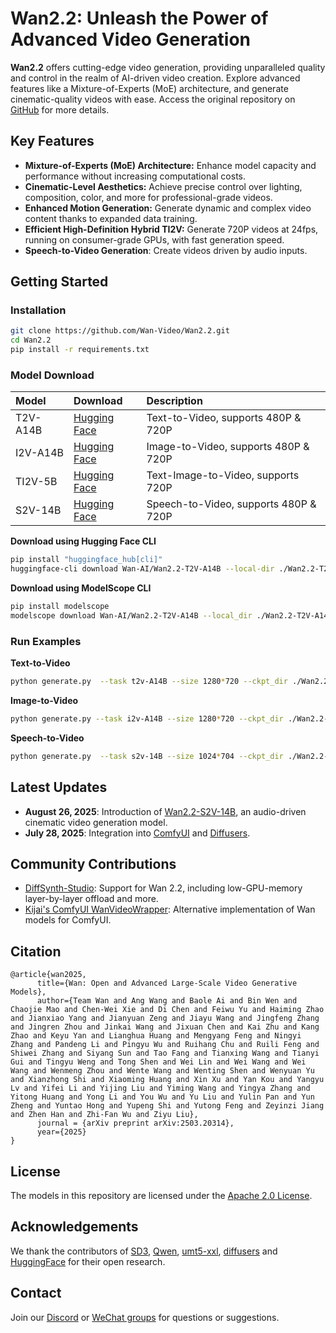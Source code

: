 # Wan2.2: Unleash the Power of Advanced Video Generation

**Wan2.2** offers cutting-edge video generation, providing unparalleled quality and control in the realm of AI-driven video creation. Explore advanced features like a Mixture-of-Experts (MoE) architecture, and generate cinematic-quality videos with ease.  Access the original repository on [GitHub](https://github.com/Wan-Video/Wan2.2) for more details.

## Key Features

*   **Mixture-of-Experts (MoE) Architecture:** Enhance model capacity and performance without increasing computational costs.
*   **Cinematic-Level Aesthetics:** Achieve precise control over lighting, composition, color, and more for professional-grade videos.
*   **Enhanced Motion Generation:** Generate dynamic and complex video content thanks to expanded data training.
*   **Efficient High-Definition Hybrid TI2V:** Generate 720P videos at 24fps, running on consumer-grade GPUs, with fast generation speed.
*   **Speech-to-Video Generation**: Create videos driven by audio inputs.

## Getting Started

### Installation
```bash
git clone https://github.com/Wan-Video/Wan2.2.git
cd Wan2.2
pip install -r requirements.txt
```

### Model Download

| Model                                   | Download                                                                                                                            | Description                                                              |
| :-------------------------------------- | :---------------------------------------------------------------------------------------------------------------------------------- | :----------------------------------------------------------------------- |
| T2V-A14B                                | [Hugging Face](https://huggingface.co/Wan-AI/Wan2.2-T2V-A14B) | Text-to-Video, supports 480P & 720P                    |
| I2V-A14B                                | [Hugging Face](https://huggingface.co/Wan-AI/Wan2.2-I2V-A14B)  | Image-to-Video, supports 480P & 720P                     |
| TI2V-5B                                 | [Hugging Face](https://huggingface.co/Wan-AI/Wan2.2-TI2V-5B)    | Text-Image-to-Video, supports 720P                         |
| S2V-14B                                 | [Hugging Face](https://huggingface.co/Wan-AI/Wan2.2-S2V-14B)  | Speech-to-Video, supports 480P & 720P                     |

**Download using Hugging Face CLI**
```bash
pip install "huggingface_hub[cli]"
huggingface-cli download Wan-AI/Wan2.2-T2V-A14B --local-dir ./Wan2.2-T2V-A14B
```

**Download using ModelScope CLI**
```bash
pip install modelscope
modelscope download Wan-AI/Wan2.2-T2V-A14B --local_dir ./Wan2.2-T2V-A14B
```

### Run Examples

**Text-to-Video**
```bash
python generate.py  --task t2v-A14B --size 1280*720 --ckpt_dir ./Wan2.2-T2V-A14B --offload_model True --convert_model_dtype --prompt "Two anthropomorphic cats in comfy boxing gear and bright gloves fight intensely on a spotlighted stage."
```

**Image-to-Video**
```bash
python generate.py --task i2v-A14B --size 1280*720 --ckpt_dir ./Wan2.2-I2V-A14B --offload_model True --convert_model_dtype --image examples/i2v_input.JPG --prompt "Summer beach vacation style, a white cat wearing sunglasses sits on a surfboard. The fluffy-furred feline gazes directly at the camera with a relaxed expression. Blurred beach scenery forms the background featuring crystal-clear waters, distant green hills, and a blue sky dotted with white clouds. The cat assumes a naturally relaxed posture, as if savoring the sea breeze and warm sunlight. A close-up shot highlights the feline's intricate details and the refreshing atmosphere of the seaside."
```

**Speech-to-Video**
```bash
python generate.py  --task s2v-14B --size 1024*704 --ckpt_dir ./Wan2.2-S2V-14B/ --offload_model True --convert_model_dtype --prompt "Summer beach vacation style, a white cat wearing sunglasses sits on a surfboard."  --image "examples/i2v_input.JPG" --audio "examples/talk.wav"
```

## Latest Updates

*   **August 26, 2025**:  Introduction of [Wan2.2-S2V-14B](https://humanaigc.github.io/wan-s2v-webpage), an audio-driven cinematic video generation model.
*   **July 28, 2025**:  Integration into [ComfyUI](https://docs.comfy.org/zh-CN/tutorials/video/wan/wan2_2) and [Diffusers](https://huggingface.co/Wan-AI/Wan2.2-T2V-A14B-Diffusers).

## Community Contributions

*   [DiffSynth-Studio](https://github.com/modelscope/DiffSynth-Studio): Support for Wan 2.2, including low-GPU-memory layer-by-layer offload and more.
*   [Kijai's ComfyUI WanVideoWrapper](https://github.com/kijai/ComfyUI-WanVideoWrapper): Alternative implementation of Wan models for ComfyUI.

## Citation

```
@article{wan2025,
      title={Wan: Open and Advanced Large-Scale Video Generative Models},
      author={Team Wan and Ang Wang and Baole Ai and Bin Wen and Chaojie Mao and Chen-Wei Xie and Di Chen and Feiwu Yu and Haiming Zhao and Jianxiao Yang and Jianyuan Zeng and Jiayu Wang and Jingfeng Zhang and Jingren Zhou and Jinkai Wang and Jixuan Chen and Kai Zhu and Kang Zhao and Keyu Yan and Lianghua Huang and Mengyang Feng and Ningyi Zhang and Pandeng Li and Pingyu Wu and Ruihang Chu and Ruili Feng and Shiwei Zhang and Siyang Sun and Tao Fang and Tianxing Wang and Tianyi Gui and Tingyu Weng and Tong Shen and Wei Lin and Wei Wang and Wei Wang and Wenmeng Zhou and Wente Wang and Wenting Shen and Wenyuan Yu and Xianzhong Shi and Xiaoming Huang and Xin Xu and Yan Kou and Yangyu Lv and Yifei Li and Yijing Liu and Yiming Wang and Yingya Zhang and Yitong Huang and Yong Li and You Wu and Yu Liu and Yulin Pan and Yun Zheng and Yuntao Hong and Yupeng Shi and Yutong Feng and Zeyinzi Jiang and Zhen Han and Zhi-Fan Wu and Ziyu Liu},
      journal = {arXiv preprint arXiv:2503.20314},
      year={2025}
}
```

## License
The models in this repository are licensed under the [Apache 2.0 License](LICENSE.txt).

## Acknowledgements
We thank the contributors of [SD3](https://huggingface.co/stabilityai/stable-diffusion-3-medium), [Qwen](https://huggingface.co/Qwen), [umt5-xxl](https://huggingface.co/google/umt5-xxl), [diffusers](https://github.com/huggingface/diffusers) and [HuggingFace](https://huggingface.co) for their open research.

## Contact
Join our [Discord](https://discord.gg/AKNgpMK4Yj) or [WeChat groups](https://gw.alicdn.com/imgextra/i2/O1CN01tqjWFi1ByuyehkTSB_!!6000000000015-0-tps-611-1279.jpg) for questions or suggestions.